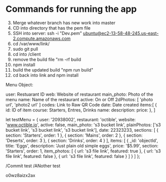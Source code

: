 # Commands for running the app

3. Merge whatever branch has new work into master
4. CD into directory that has the pem file
5. SSH into server: ssh -i "Dev.pem" ubuntu@ec2-13-58-48-245.us-east-2.compute.amazonaws.com
6. cd /var/www/link/
7. sudo git pull
8. cd into /client
9. remove the build file "rm -rf build
10. npm install
11. build the updated build "npm run build"
12. cd back into link and npm install

Menu Object:

user: Restuarant ID
web: Website of restaurant
main_photo: Photo of the menu
name: Name of the restaurant
active: On or Off
2dPhotos: [
'photo url',
'photo2 url'
]
codes: Link to Raw QR Code
date: Date created
items:[
{
id: ID of item
course: Starters, Entres, Drinks
name:
description:
price:
},
]

let testMenu = {
user: '20938002',
restaurant: 'octible',
website: 'www.octible.io',
active: false,
main_photo: 's3 bucket link',
plainPhotos: ['s3 bucket link', 's3 bucket link', 's3 bucket link'],
date: 22323233,
sections: [
{
section: 'Starters',
order: 1
},
{
section: 'Mains',
order: 2
},
{
section: 'Deserts',
order: 3
},
{
section: 'Drinks',
order: 4
}
],
items: [
{
\_id: 'objectId',
title: 'Eggs',
description: 'Just plain old simple eggs',
price: '\$5.99',
section: 'Starters',
order: 1,
item_photos: [
{
url: 's3 file link',
featured: true
},
{
url: 's3 file link',
featured: false
},
{
url: 's3 file link',
featured: false
}
]
}
]
};

/Commit test
/ANother test

o0wz8aizx2ax
